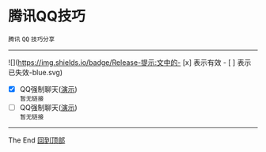# 腾讯QQ技巧
`腾讯` `QQ` `技巧分享`<br>
***
![](https://img.shields.io/badge/Release-提示:文中的- [x] 表示有效 - [ ] 表示已失效-blue.svg)
- [x] QQ强制聊天([演示](/))<br>
```暂无链接```<br>
- [ ] QQ强制聊天([演示](/))<br>
```暂无链接```<br>
***
The End   [回到顶部](#readme)
